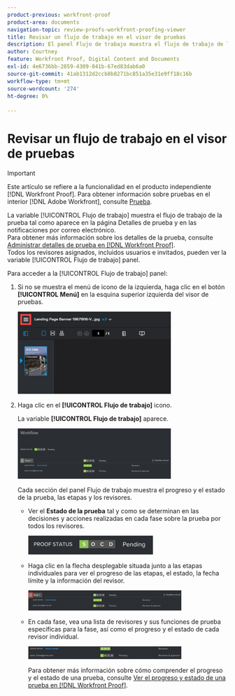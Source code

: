 ```yaml
---
product-previous: workfront-proof
product-area: documents
navigation-topic: review-proofs-workfront-proofing-viewer
title: Revisar un flujo de trabajo en el visor de pruebas
description: El panel Flujo de trabajo muestra el flujo de trabajo de la prueba tal como aparece en la página Detalles de la prueba y en las notificaciones por correo electrónico. Para obtener más información sobre los detalles de la prueba, consulte Administrar detalles de prueba en Workfront Proof. Todos los revisores asignados, incluidos usuarios e invitados, pueden ver el panel Flujo de trabajo .
author: Courtney
feature: Workfront Proof, Digital Content and Documents
exl-id: 4e6736bb-2859-4309-841b-67ed83dab6a0
source-git-commit: 41ab1312d2ccb8b8271bc851a35e31e9ff18c16b
workflow-type: tm+mt
source-wordcount: '274'
ht-degree: 0%

---
```


# Revisar un flujo de trabajo en el visor de pruebas

>[!IMPORTANT]
>
>Este artículo se refiere a la funcionalidad en el producto independiente [!DNL Workfront Proof]. Para obtener información sobre pruebas en el interior [!DNL Adobe Workfront], consulte [Prueba](../../../review-and-approve-work/proofing/proofing.md).

La variable [!UICONTROL Flujo de trabajo] muestra el flujo de trabajo de la prueba tal como aparece en la página Detalles de prueba y en las notificaciones por correo electrónico.\
Para obtener más información sobre los detalles de la prueba, consulte [Administrar detalles de prueba en [!DNL Workfront Proof]](../../../workfront-proof/wp-work-proofsfiles/manage-your-work/manage-proof-details.md).\
Todos los revisores asignados, incluidos usuarios e invitados, pueden ver la variable [!UICONTROL Flujo de trabajo] panel.

Para acceder a la [!UICONTROL Flujo de trabajo] panel:

1. Si no se muestra el menú de icono de la izquierda, haga clic en el botón **[!UICONTROL Menú]** en la esquina superior izquierda del visor de pruebas.

   ![Menu_icon_in_Proofing_Viewer.png](assets/menu-icon-in-proofing-viewer-350x188.png)

1. Haga clic en el **[!UICONTROL Flujo de trabajo]** icono.

   La variable **[!UICONTROL Flujo de trabajo]** aparece.

   ![](assets/workflow-panel-350x115.png)

   Cada sección del panel Flujo de trabajo muestra el progreso y el estado de la prueba, las etapas y los revisores.

   * Ver el **Estado de la prueba** tal y como se determinan en las decisiones y acciones realizadas en cada fase sobre la prueba por todos los revisores.

      ![Captura de pantalla de 2018-05-01_10-23-53.png](assets/screenshot-2018-05-01-10-23-53-285x43.png)

   * Haga clic en la flecha desplegable situada junto a las etapas individuales para ver el progreso de las etapas, el estado, la fecha límite y la información del revisor.

      ![Screen_Shot_2018-05-01_at_2.01.22_PM.png](assets/screen-shot-2018-05-01-at-2.01.22-pm-350x46.png)

   * En cada fase, vea una lista de revisores y sus funciones de prueba específicas para la fase, así como el progreso y el estado de cada revisor individual.

      ![Screen_Shot_2018-05-01_at_10.33.37_AM.png](assets/screen-shot-2018-05-01-at-10.33.37-am-350x29.png)

      Para obtener más información sobre cómo comprender el progreso y el estado de una prueba, consulte [Ver el progreso y estado de una prueba en [!DNL Workfront Proof]](../../../workfront-proof/wp-work-proofsfiles/manage-your-work/view-progress-and-status-of-proof.md).

